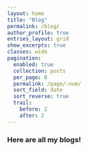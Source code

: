 ```yaml
---
layout: home
title: "Blog"
permalink: /blog/
author_profile: true
entries_layout: grid
show_excerpts: true
classes: wide
pagination:
  enabled: true
  collection: posts
  per_page: 8
  permalink: /page/:num/
  sort_field: date
  sort_reverse: true
  trail:
    before: 2
    after: 2
---
```


<h3>Here are all my blogs!</h3>


<!-- Page Effects -->
<script defer src="{{ '/assets/js/blog-effects.js' | relative_url }}"></script>
